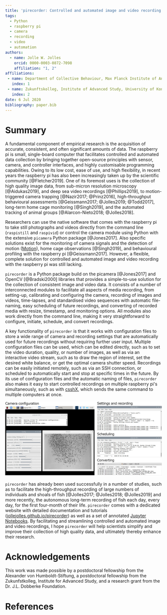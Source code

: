 ```yaml
---
title: 'pirecorder: Controlled and automated image and video recording with the raspberry pi'
tags:
  - Python
  - raspberry pi
  - camera
  - recording
  - video
  - automation
authors:
  - name: Jolle W. Jolles
    orcid: 0000-0003-0872-7098
    affiliation: "1, 2"
affiliations:
 - name: Department of Collective Behaviour, Max Planck Institute of Animal Behaviour, Konstanz, Germany
   index: 1
 - name: Zukunftskolleg, Institute of Advanced Study, University of Konstanz, Germany
   index: 2
date: 6 Jul 2020
bibliography: paper.bib
---
```


# Summary
A fundamental component of empirical research is the acquisition of accurate, consistent, and often significant amounts of data. The raspberry pi is small, single-board computer that facilitates controlled and automated data collection by bringing together open-source principles with sensor, camera, and controller interfaces, and highly customisable programming capabilities. Owing to its low cost, ease of use, and high flexibility, in recent years the raspberry pi has also been increasingly taken up by the scientific community [@Fletcher2019]. One of its foremost uses is the collection of high quality image data, from sub-micron resolution microscopy [@Aidukas2019], and deep sea video recordings [@Phillips2019], to motion-triggered camera trapping [@Nazir2017; @Prinz2016], high-throughput behavioural assessments [@Geissmann2017; @Jolles2019; @Todd2017], long-term home cage monitoring [@Singh2019], and the automated tracking of animal groups [@Alarcon-Nieto2018; @Jolles2018].

Researchers can use the native software that comes with the raspberry pi to take still photographs and videos directly from the command line (`raspistill` and `raspivid`) or control the camera module using Python with the extensive `picamera` Python package [@Jones2017]. Also specific solutions exist for the monitoring of camera signals and the detection of motion ([Motion](https://motion-project.github.io)), home cage observations [@Singh2019], and behavioural profiling with the raspberry pi [@Geissmann2017]. However, a flexible, complete solution for controlled and automated image and video recording with the raspberry pi was still lacking.

`pirecorder` is a Python package build on the picamera [@Jones2017] and OpenCV [@Bradski2000] libraries that provides a simple-to-use solution for the collection of consistent image and video data. It consists of a number of interconnected modules to facilitate all aspects of media recording, from setting-up, calibrating and configuring the camera, recording of images and videos, time-lapses, and standardised video sequences with automatic file-naming, easy scheduling of future recordings, and converting of recorded media with resize, timestamp, and monitoring options. All modules also work directly from the command line, making it very straightforward to configure, initiate, schedule, and convert recordings.

A key functionality of `pirecorder` is that it works with configuration files to store a wide range of camera and recording settings that are automatically used for future recordings without requiring further user input. Multiple configuration files can be used, which can be edited directly, such as to set the video duration, quality, or number of images, as well as via an interactive video stream, such as to draw the region of interest, set the desired white balance, or get the optimal camera shutter speed. Recordings can be easily initiated remotely, such as via an SSH connection, or scheduled to automatically start and stop at specific times in the future. By its use of configuration files and the automatic naming of files, `pirecorder` also makes it easy to start controlled recordings on multiple raspberry pi's simultaneously, such as with [csshX](https://github.com/brockgr/csshx), which sends the same command to multiple computers at once.  

![Screenshots showing pirecorder in action, from configuring the camera settings using the live interactive video stream, running recordings, testing and scheduling future recordings, and converting recorded media.](Figure1.jpg)

`pirecorder` has already been used successfully in a number of studies, such as to facilitate the high-throughput recording of large numbers of individuals and shoals of fish [@Jolles2017; @Jolles2018; @Jolles2019] and more recently, the autonomous long-term recording of fish each day, every day, for the first four-month of their life. `pirecorder` comes with a dedicated website with detailed documentation and tutorials ([jollejolles.github.io/pirecorder](https://jollejolles.github.io/pirecorder/)) as well as a set of annotated [Jupyter Notebooks](https://github.com/JolleJolles/pirecorder/tree/master/notebooks). By facilitating and streamlining controlled and automated image and video recordings, I hope `pirecorder` will help scientists simplify and improve their collection of high quality data, and ultimately thereby enhance their research.

# Acknowledgements
This work was made possible by a postdoctoral fellowship from the Alexander von Humboldt-Stiftung, a postdoctoral fellowship from the Zukunfstkolleg, Institute for Advanced Study, and a research grant from the Dr. J.L. Dobberke Foundation.

# References
